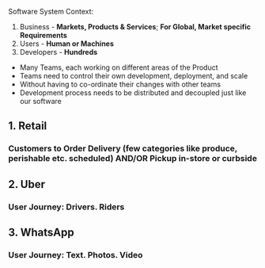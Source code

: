 Software System Context:

1. Business - **Markets, Products & Services**; **For Global, Market specific Requirements** 
2. Users - **Human or Machines** 
3. Developers - **Hundreds**
* Many Teams, each working on different areas of the Product
* Teams need to control their own development, deployment, and scale
* Without having to co-ordinate their changes with other teams
* Development process needs to be distributed and decoupled just like our software

## 1. Retail
### Customers to Order Delivery (few categories like produce, perishable etc. scheduled) AND/OR Pickup in-store or curbside
## 2. Uber
### User Journey: **Drivers. Riders**
## 3. WhatsApp
### User Journey: **Text. Photos. Video**
